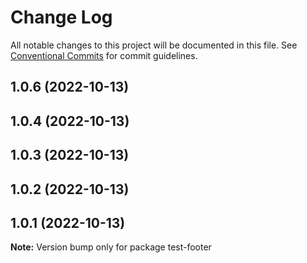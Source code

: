 # Change Log

All notable changes to this project will be documented in this file.
See [Conventional Commits](https://conventionalcommits.org) for commit guidelines.

## 1.0.6 (2022-10-13)

## 1.0.4 (2022-10-13)

## 1.0.3 (2022-10-13)

## 1.0.2 (2022-10-13)

## 1.0.1 (2022-10-13)

**Note:** Version bump only for package test-footer
